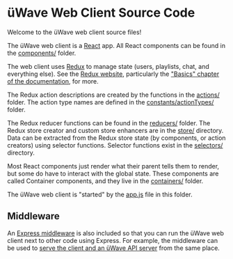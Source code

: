 # üWave Web Client Source Code

Welcome to the üWave web client source files!

The üWave web client is a [React](https://facebook.github.io/react) app. All
React components can be found in the [components/](./components/) folder.

The web client uses [Redux](http://redux.js.org) to manage state (users,
playlists, chat, and everything else). See the [Redux website](http://redux.js.org/index.html),
particularly the ["Basics" chapter of the documentation](http://redux.js.org/docs/basics/index.html),
for more.

The Redux action descriptions are created by the functions in the
[actions/](./actions/) folder. The action type names are defined in the
[constants/actionTypes/](./constants/actionTypes/) folder.

The Redux reducer functions can be found in the [reducers/](./reducers/) folder.
The Redux store creator and custom store enhancers are in the [store/](./store/)
directory. Data can be extracted from the Redux store state (by components, or
action creators) using selector functions. Selector functions exist in the
[selectors/](./selectors/) directory.

Most React components just render what their parent tells them to render, but
some do have to interact with the global state. These components are called
Container components, and they live in the [containers/](./containers/) folder.

The üWave web client is "started" by the [app.js](./app.js) file in this folder.

## Middleware

An [Express middleware](./middleware.js) is also included so that you can run
the üWave web client next to other code using Express. For example, the
middleware can be used to [serve the client and an üWave API server](../tasks/serve.js)
from the same place.
